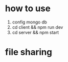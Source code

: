 # how to use 
1. config mongo db
2. cd client && npm run dev
3. cd server && npm start

# file sharing
